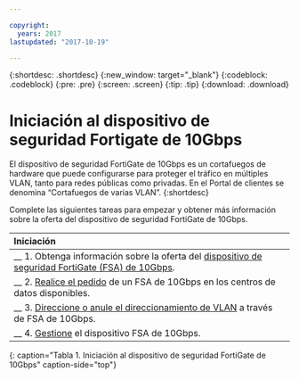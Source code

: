 ```yaml
---

copyright:
  years: 2017
lastupdated: "2017-10-19"

---
```


{:shortdesc: .shortdesc}
{:new_window: target="_blank"}
{:codeblock: .codeblock}
{:pre: .pre}
{:screen: .screen}
{:tip: .tip}
{:download: .download}

# Iniciación al dispositivo de seguridad Fortigate de 10Gbps

El dispositivo de seguridad FortiGate de 10Gbps es un cortafuegos de hardware que puede configurarse para proteger el tráfico en múltiples VLAN, tanto para redes públicas como privadas. En el Portal de clientes se denomina “Cortafuegos de varias VLAN”.
{:shortdesc}

Complete las siguientes tareas para empezar y obtener más información sobre la oferta del dispositivo de seguridad FortiGate de 10Gbps.

| Iniciación       |
|:------------------|
| __ 1. Obtenga información sobre la oferta del [dispositivo de seguridad FortiGate (FSA) de 10Gbps](about.html). |
| __ 2. [Realice el pedido](ordering-firewall.html) de un FSA de 10Gbps en los centros de datos disponibles. |
| __ 3. [Direccione o anule el direccionamiento de VLAN](managing-vlans.html) a través de FSA de 10Gbps.  |
| __ 4. [Gestione](managing-firewall-device-details.html) el dispositivo FSA de 10Gbps.
{: caption="Tabla 1. Iniciación al dispositivo de seguridad FortiGate de 10Gbps" caption-side="top"} 
